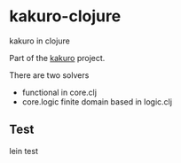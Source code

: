 # kakuro-clojure

kakuro in clojure

Part of the [kakuro](http://github.com/gavilancomun/kakuro) project.

There are two solvers
* functional in core.clj
* core.logic finite domain based in logic.clj

## Test
lein test

